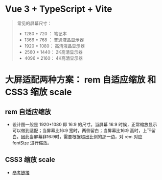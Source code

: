 <!--
 * @Author: Xu Wang
 * @Date: 2022-08-20 01:08:57
 * @LastEditTime: 2022-08-20 01:35:44
 * @LastEditors: Xu Wang
 * @Description: Readme
-->
# Vue 3 + TypeScript + Vite

> 常见的屏幕尺寸：
> - 1280 * 720 ： 笔记本
> - 1366 * 768 ： 普通液晶显示器
> - 1920 * 1080： 高清液晶显示器
> - 2560 * 1440： 2K高清显示器
> - 4096 * 2160： 4K高清显示器

# 大屏适配两种方案： rem 自适应缩放  和  CSS3 缩放 scale
## rem 自适应缩放
- 设计图一般是 1920*1080 即 16:9 的尺寸。当屏幕 16:9 时候，正常缩放显示可以做到适配；当屏幕比16:9 宽时，两侧留白；当屏幕比16:9 高时，上下留白。因此当屏幕非16:9时，需要根据超出比例的那一边，对 rem 对应 fontSize 进行缩放。
## CSS3 缩放 scale


- [参考链接](https://blog.csdn.net/m0_67401153/article/details/123305112)

